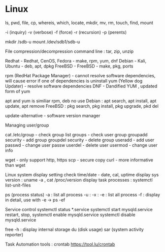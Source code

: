 <h1>Linux</h1> 

ls, pwd, file, cp, whereis, which, locate, mkdir, mv, rm, touch, find, mount

-i (inquiry) 
-v (verbose)
-f (force)
-r (recursion)
-p (perents)

mkdir /sdb-u
mount /dev/sdb1/sdb-u

File compression/decompression
command line : tar, zip, unzip

Redhat - Redhat, CenOS, Fedora - make, rpm, yum, dnf
Debian - Kali, Ubuntu - deb, apt, dpkg
FreeBSD - FreeBSD - make, pkg, ports

rpm (RedHat Package Manager) - cannot resolve software dependencies, will cause error if one of dependencies is uninstall
yum (Yellow dog Updater) - resolve software dependencies 
DNF - Dandified YUM , updated form of yum

apt and yum is similiar
rpm, deb no use
Debian : apt search, apt install, apt update, apt remove
FreeBSD : pkg search, pkg install, pkg upgrade, pkd del

update-alternative - software version manager

Managing user/group

cat /etc/group - check group list
groups - check user group
groupadd security - add group
groupdel security - delete group
useradd - add user
passwd - change user passw
userdel - delete user
usermod - change user info

wget - only support http, https
scp - secure copy
curl - more informative than wget

Linux system display setting
check time/date - date, cal, uptime
display sys version : uname -a , cat /proc/version
display task processes : systemctl list-unit-files

ps (process status)
-a : list all process
-u :
-x :
-e : list all process
-f : display in detail, use with -e -> ps -ef

Service control
systemctl status *.service
systemctl start mysqld.service
restart, stop, 
systemctl enable mysqld.service
systemctl disable mysqld.service 

free -h : display internal storage
du (disk usage)
sar (system activity reporter)

Task Automation
tools : crontab
https://tool.lu/crontab
